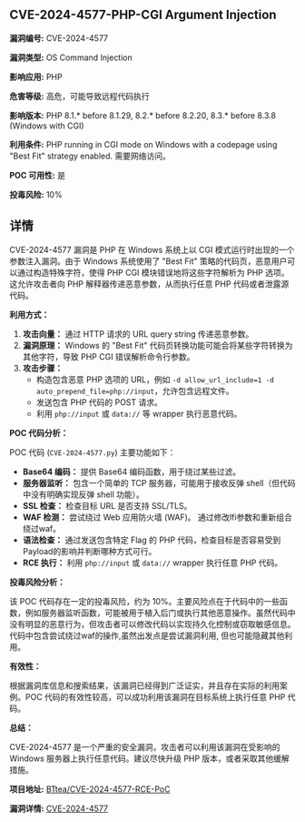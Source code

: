 ## CVE-2024-4577-PHP-CGI Argument Injection

**漏洞编号:** CVE-2024-4577

**漏洞类型:** OS Command Injection

**影响应用:** PHP

**危害等级:** 高危，可能导致远程代码执行

**影响版本:** PHP 8.1.* before 8.1.29, 8.2.* before 8.2.20, 8.3.* before 8.3.8 (Windows with CGI)

**利用条件:** PHP running in CGI mode on Windows with a codepage using "Best Fit" strategy enabled. 需要网络访问。

**POC 可用性:** 是

**投毒风险:** 10%

## 详情

CVE-2024-4577 漏洞是 PHP 在 Windows 系统上以 CGI 模式运行时出现的一个参数注入漏洞。由于 Windows 系统使用了 "Best Fit" 策略的代码页，恶意用户可以通过构造特殊字符，使得 PHP CGI 模块错误地将这些字符解析为 PHP 选项。这允许攻击者向 PHP 解释器传递恶意参数，从而执行任意 PHP 代码或者泄露源代码。

**利用方式：**

1.  **攻击向量：** 通过 HTTP 请求的 URL query string 传递恶意参数。
2.  **漏洞原理：**  Windows 的 "Best Fit" 代码页转换功能可能会将某些字符转换为其他字符，导致 PHP CGI 错误解析命令行参数。
3.  **攻击步骤：**
    *   构造包含恶意 PHP 选项的 URL，例如 `-d allow_url_include=1 -d auto_prepend_file=php://input`，允许包含远程文件。
    *   发送包含 PHP 代码的 POST 请求。
    *   利用 `php://input` 或 `data://` 等 wrapper 执行恶意代码。

**POC 代码分析：**

POC 代码 (`CVE-2024-4577.py`) 主要功能如下：

*   **Base64 编码：** 提供 Base64 编码函数，用于绕过某些过滤。
*   **服务器监听：** 包含一个简单的 TCP 服务器，可能用于接收反弹 shell（但代码中没有明确实现反弹 shell 功能）。
*   **SSL 检查：** 检查目标 URL 是否支持 SSL/TLS。
*   **WAF 检测：** 尝试绕过 Web 应用防火墙 (WAF)。 通过修改lfi参数和重新组合绕过waf。
*   **语法检查：** 通过发送包含特定 Flag 的 PHP 代码，检查目标是否容易受到Payload的影响并判断哪种方式可行。
*   **RCE 执行：** 利用 `php://input` 或 `data://` wrapper 执行任意 PHP 代码。

**投毒风险分析：**

该 POC 代码存在一定的投毒风险，约为 10%。主要风险点在于代码中的一些函数，例如服务器监听函数，可能被用于植入后门或执行其他恶意操作。虽然代码中没有明显的恶意行为，但攻击者可以修改代码以实现持久化控制或窃取敏感信息。代码中包含尝试绕过waf的操作,虽然出发点是尝试漏洞利用, 但也可能隐藏其他利用。

**有效性：**

根据漏洞库信息和搜索结果，该漏洞已经得到广泛证实，并且存在实际的利用案例。POC 代码的有效性较高，可以成功利用该漏洞在目标系统上执行任意 PHP 代码。

**总结：**

CVE-2024-4577 是一个严重的安全漏洞，攻击者可以利用该漏洞在受影响的 Windows 服务器上执行任意代码。建议尽快升级 PHP 版本，或者采取其他缓解措施。

**项目地址:** [BTtea/CVE-2024-4577-RCE-PoC](https://github.com/BTtea/CVE-2024-4577-RCE-PoC)

**漏洞详情:** [CVE-2024-4577](https://nvd.nist.gov/vuln/detail/CVE-2024-4577)